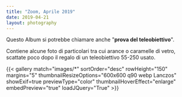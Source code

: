 ```yaml
---
title: "Zoom, Aprile 2019"
date: 2019-04-21
layout: photography
---
```


Questo Album si potrebbe chiamare anche "**prova del teleobiettivo**".

Contiene alcune foto di particolari tra cui arance o caramelle di vetro, scattate poco dopo il regalo di un teleobiettivo 55-250 usato.

{{< gallery match="images/*" sortOrder="desc" rowHeight="150" margins="5" thumbnailResizeOptions="600x600 q90 webp Lanczos" showExif=true previewType="color" thumbnailHoverEffect="enlarge" embedPreview="true" loadJQuery="True" >}}

